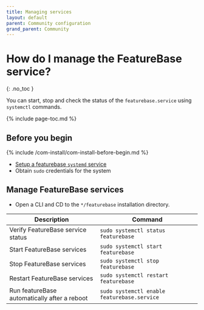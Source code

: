 ```yaml
---
title: Managing services
layout: default
parent: Community configuration
grand_parent: Community
---
```


# How do I manage the FeatureBase service?
{: .no_toc }

You can start, stop and check the status of the `featurebase.service` using `systemctl` commands.

{% include page-toc.md %}

## Before you begin

{% include /com-install/com-install-before-begin.md %}
* [Setup a featurebase `systemd` service](/docs/community/com-config/com-config-service-fb-setup)
* Obtain `sudo` credentials for the system

## Manage FeatureBase services

* Open a CLI and CD to the `*/featurebase` installation directory.

| Description | Command |
|---|---|
| Verify FeatureBase service status | `sudo systemctl status featurebase` |
| Start FeatureBase services | `sudo systemctl start featurebase` |
| Stop FeatureBase services | `sudo systemctl stop featurebase` |
| Restart FeatureBase services | `sudo systemctl restart featurebase` |
| Run featureBase automatically after a reboot | `sudo systemctl enable featurebase.service` |
